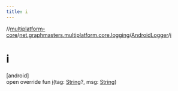 ```yaml
---
title: i
---
```

//[multiplatform-core](../../../index.html)/[net.graphmasters.multiplatform.core.logging](../index.html)/[AndroidLogger](index.html)/[i](i.html)



# i



[android]\
open override fun [i](i.html)(tag: [String](https://kotlinlang.org/api/latest/jvm/stdlib/kotlin/-string/index.html)?, msg: [String](https://kotlinlang.org/api/latest/jvm/stdlib/kotlin/-string/index.html))




